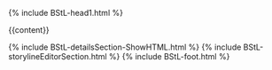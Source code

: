 {% include BStL-head1.html %}
<!--the content is the dynamic part of the page which are
1. the storyLineTable itself
2. the details section
-->
{{content}}

{% include BStL-detailsSection-ShowHTML.html %}
{% include BStL-storylineEditorSection.html %}
{% include BStL-foot.html %}
